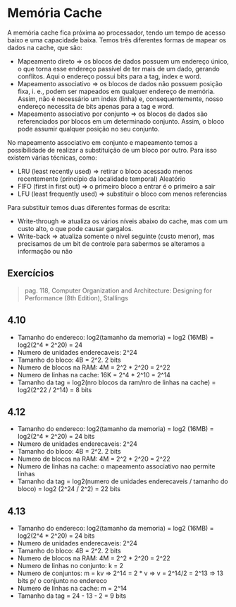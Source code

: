 # Memória Cache
A memória cache fica próxima ao processador, tendo um tempo de acesso baixo e uma capacidade baixa. Temos três diferentes formas de mapear os dados na cache, que são:

- Mapeamento direto => os blocos de dados possuem um endereço único, o que torna esse endereço passível de ter mais de um dado, gerando conflitos. Aqui o endereço possui bits para a tag, index e word.
- Mapeamento associativo => os blocos de dados não possuem posição fixa, i. e., podem ser mapeados em qualquer endereço de memória. Assim, não é necessário um index (linha) e, consequentemente, nosso endereço necessita de bits apenas para a tag e word.
- Mapeamento associativo por conjunto => os blocos de dados são referenciados por blocos em um determinado conjunto. Assim, o bloco pode assumir qualquer posição no seu conjunto.

No mapeamento associativo em conjunto e mapeamento temos a possibilidade de realizar a substituição de um bloco por outro. Para isso existem várias técnicas, como:

- LRU (least recently used) => retirar o bloco acessado menos recentemente (princípio da localidade temporal)
Aleatório
- FIFO (first in first out) => o primeiro bloco a entrar é o primeiro a sair
- LFU (least frequently used) => substituir o bloco com menos referencias

Para substituir temos duas diferentes formas de escrita:

- Write-through => atualiza os vários níveis abaixo do cache, mas com um custo alto, o que pode causar gargalos.
- Write-back => atualiza somente o nível seguinte (custo menor), mas precisamos de um bit de controle para sabermos se alteramos a informação ou não

## Exercícios
> pag. 118, Computer Organization and Architecture: Designing for Performance (8th Edition), Stallings 

## 4.10

- Tamanho do endereco: log2(tamanho da memoria) = log2 (16MB) = log2(2^4 * 2^20) = 24
- Numero de unidades enderecaveis: 2^24
- Tamanho do bloco: 4B = 2^2. 2 bits
- Numero de blocos na RAM: 4M = 2^2 * 2^20 = 2^22
- Numero de linhas na cache: 16K = 2^4 * 2^10 = 2^14
- Tamanho da tag = log2(nro blocos da ram/nro de linhas na cache) = log2(2^22 / 2^14) = 8 bits

## 4.12

- Tamanho do endereco: log2(tamanho da memoria) = log2 (16MB) = log2(2^4 * 2^20) = 24 bits
- Numero de unidades enderecaveis: 2^24
- Tamanho do bloco: 4B = 2^2. 2 bits
- Numero de blocos na RAM: 4M = 2^2 * 2^20 = 2^22
- Numero de linhas na cache: o mapeamento associativo nao permite linhas
- Tamanho da tag = log2(numero de unidades enderecaveis / tamanho do bloco) = log2 (2^24 / 2^2) = 22 bits 

## 4.13

- Tamanho do endereco: log2(tamanho da memoria) = log2 (16MB) = log2(2^4 * 2^20) = 24 bits
- Numero de unidades enderecaveis: 2^24
- Tamanho do bloco: 4B = 2^2. 2 bits
- Numero de blocos na RAM: 4M = 2^2 * 2^20 = 2^22
- Numero de linhas no conjunto: k = 2
- Numero de conjuntos: m = kv => 2^14 = 2 * v => v = 2^14/2 = 2^13 => 13 bits p/ o conjunto no endereco
- Numero de linhas na cache: m = 2^14
- Tamanho da tag = 24 - 13 - 2  = 9 bits

